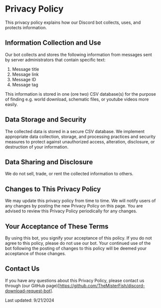 # Privacy Policy

This privacy policy explains how our Discord bot collects, uses, and protects information.

## Information Collection and Use

Our bot collects and stores the following information from messages sent by server administrators that contain specific text:

1. Message title
2. Message link
3. Message ID
3. Message tag

This information is stored in one (ore two) CSV database(s) for the purpose of finding e.g. world download, schematic files, or youtube videos more easily.

## Data Storage and Security

The collected data is stored in a secure CSV database. We implement appropriate data collection, storage, and processing practices and security measures to protect against unauthorized access, alteration, disclosure, or destruction of your information.

## Data Sharing and Disclosure

We do not sell, trade, or rent the collected information to others.

## Changes to This Privacy Policy

We may update this privacy policy from time to time. We will notify users of any changes by posting the new Privacy Policy on this page. You are advised to review this Privacy Policy periodically for any changes.

## Your Acceptance of These Terms

By using this bot, you signify your acceptance of this policy. If you do not agree to this policy, please do not use our bot. Your continued use of the bot following the posting of changes to this policy will be deemed your acceptance of those changes.

## Contact Us

If you have any questions about this Privacy Policy, please contact us through (our GitHub page)[https://github.com/TheMisterFish/discord-download-request-bot].

Last updated: 9/21/2024